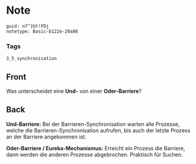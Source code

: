 # Note
```
guid: n7^]Ut!FDj
notetype: Basic-b122e-20a86
```

### Tags
```
3_5_synchronisation
```

## Front
Was unterscheidet eine <b>Und-</b> von einer <b>Oder-Barriere</b>?

## Back
<b>Und-Barriere:</b> Bei der Barrieren-Synchronisation warten alle
Prozesse, welche die Barrieren-Synchronisation aufrufen, bis auch
der letzte Prozess an der Barriere angekommen ist.
<div>
  <b>Oder-Barriere / Eureka-Mechanismus:</b> Erreicht ein Prozess
  die Barriere, dann werden die anderen Prozesse abgebrochen.
  Praktisch für Suchen.
</div>
